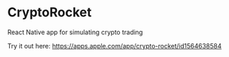 # CryptoRocket
React Native app for simulating crypto trading

Try it out here: https://apps.apple.com/app/crypto-rocket/id1564638584
